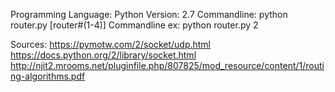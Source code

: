 
Programming Language: Python
Version: 2.7
Commandline: python router.py [router#(1-4)]
Commandline ex: python router.py 2

Sources: 
https://pymotw.com/2/socket/udp.html
https://docs.python.org/2/library/socket.html
http://njit2.mrooms.net/pluginfile.php/807825/mod_resource/content/1/routing-algorithms.pdf